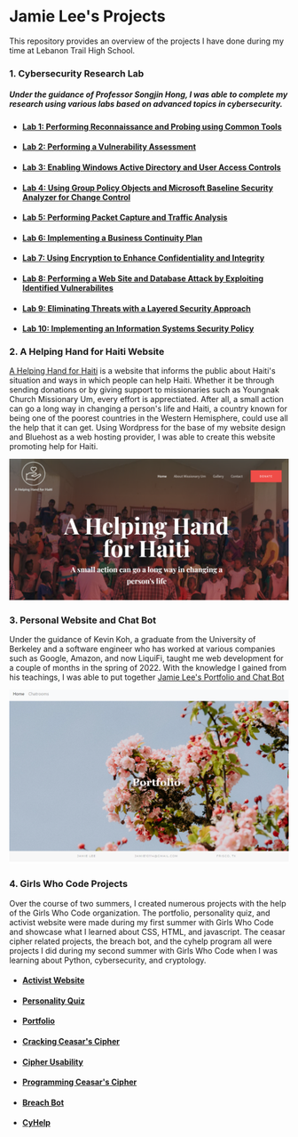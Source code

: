 # Jamie Lee's Projects
This repository provides an overview of the projects I have done during my time at Lebanon Trail High School.


### 1. Cybersecurity Research Lab
##### Under the guidance of Professor Songjin Hong, I was able to complete my research using various labs based on advanced topics in cybersecurity. 
+ #### [Lab 1: Performing Reconnaissance and Probing using Common Tools](https://github.com/Ttokkime/Lab-1)
+ #### [Lab 2: Performing a Vulnerability Assessment](https://github.com/Ttokkime/Lab-2)
+ #### [Lab 3: Enabling Windows Active Directory and User Access Controls](https://github.com/Ttokkime/Lab-3)
+ #### [Lab 4: Using Group Policy Objects and Microsoft Baseline Security Analyzer for Change Control](https://github.com/Ttokkime/Lab-4)
+ #### [Lab 5: Performing Packet Capture and Traffic Analysis](https://github.com/Ttokkime/Lab-5)
+ #### [Lab 6: Implementing a Business Continuity Plan](https://github.com/Ttokkime/Lab-6)
+ #### [Lab 7: Using Encryption to Enhance Confidentiality and Integrity](https://github.com/Ttokkime/Lab-7)
+ #### [Lab 8: Performing a Web Site and Database Attack by Exploiting Identified Vulnerabilites](https://github.com/Ttokkime/Lab-8)
+ #### [Lab 9: Eliminating Threats with a Layered Security Approach](https://github.com/Ttokkime/Lab-9)
+ #### [Lab 10: Implementing an Information Systems Security Policy](https://github.com/Ttokkime/Lab-10)
### 2. A Helping Hand for Haiti Website
[A Helping Hand for Haiti](http://helpinghandhaiti.org/) is a website that informs the public about Haiti's situation and ways in which people can help Haiti. Whether it be through sending donations or by giving support to missionaries such as Youngnak Church Missionary Um, every effort is apprectiated. After all, a small action can go a long way in changing a person's life and Haiti, a country known for being one of the poorest countries in the Western Hemisphere, could use all the help that it can get. 
Using Wordpress for the base of my website design and Bluehost as a web hosting provider, I was able to create this website promoting help for Haiti.

![Website image](https://github.com/Ttokkime/Projects/blob/9bbeba2d3d11f687d5535c538599e244eb37f20a/Helpinghandhaiti.png)

### 3. Personal Website and Chat Bot
Under the guidance of Kevin Koh, a graduate from the University of Berkeley and a software engineer who has worked at various companies such as Google, Amazon, and now LiquiFi, taught me web development for a couple of months in the spring of 2022. With the knowledge I gained from his teachings, I was able to put together [Jamie Lee's Portfolio and Chat Bot](https://jamprofile.herokuapp.com/)


![Portfolio Image](https://github.com/Ttokkime/Projects/blob/0ed60e76698cba2986ccbd52eb018af92992c647/cover%20picture.png)

### 4. Girls Who Code Projects
Over the course of two summers, I created numerous projects with the help of the Girls Who Code organization. The portfolio, personality quiz, and activist website were made during my first summer with Girls Who Code and showcase what I learned about CSS, HTML, and javascript. The ceasar cipher related projects, the breach bot, and the cyhelp program all were projects I did during my second summer with Girls Who Code when I was learning about Python, cybersecurity, and cryptology.

+ #### [Activist Website](https://github.com/Ttokkime/Activist-Website)
+ #### [Personality Quiz](https://github.com/Ttokkime/Jamie-Lee-Personality-Quiz)
+ #### [Portfolio](https://github.com/Ttokkime/Personal-Website)
+ #### [Cracking Ceasar's Cipher](https://github.com/Ttokkime/Cracking-Ceaser-Cipher/blob/main/README.md)
+ #### [Cipher Usability](https://github.com/Ttokkime/Cipher-Usability)
+ #### [Programming Ceasar's Cipher](https://github.com/Ttokkime/Programming-Caesar-s-Cipher)
+ #### [Breach Bot](https://github.com/Ttokkime/Breach-Bot-Jamie-L./blob/main/README.md)
+ #### [CyHelp](https://github.com/Ttokkime/CyHelp-Jamie-L.)


